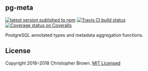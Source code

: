 ## pg-meta

[![latest version published to npm](https://badge.fury.io/js/pg-meta.svg)](https://www.npmjs.com/package/pg-meta)
[![Travis CI build status](https://travis-ci.org/chbrown/pg-meta.svg?branch=master)](https://travis-ci.org/chbrown/pg-meta)
[![Coverage status on Coveralls](https://coveralls.io/repos/github/chbrown/pg-meta/badge.svg?branch=master)](https://coveralls.io/github/chbrown/pg-meta?branch=master)

PostgreSQL annotated types and metadata aggregation functions.


## License

Copyright 2016–2018 Christopher Brown.
[MIT Licensed](https://chbrown.github.io/licenses/MIT/#2016-2018)
